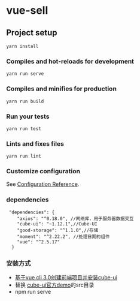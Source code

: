 # vue-sell

## Project setup
```
yarn install
```

### Compiles and hot-reloads for development
```
yarn run serve
```

### Compiles and minifies for production
```
yarn run build
```

### Run your tests
```
yarn run test
```

### Lints and fixes files
```
yarn run lint
```

### Customize configuration
See [Configuration Reference](https://cli.vuejs.org/config/).



### dependencies
```
 "dependencies": {
    "axios": "^0.18.0", //网络库，用于服务器数据交互
    "cube-ui": "~1.12.1",//Cube-UI
    "good-storage": "^1.1.0",//存储
    "moment": "^2.22.2", //处理日期的组件
    "vue": "^2.5.17"
  }
```


### 安装方式
- [基于vue cli 3.0创建前端项目并安装cube-ui](https://blog.csdn.net/qq_37828633/article/details/85276685)
- 替换 [cube-ui官方demo](https://github.com/cube-ui/cube-application-guide)的src目录
- npm run serve
